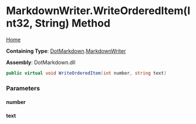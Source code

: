 # MarkdownWriter\.WriteOrderedItem\(Int32, String\) Method

[Home](../../../README.md)

**Containing Type**: [DotMarkdown](../../README.md)\.[MarkdownWriter](../README.md)

**Assembly**: DotMarkdown\.dll

```csharp
public virtual void WriteOrderedItem(int number, string text)
```

### Parameters

#### number

#### text

